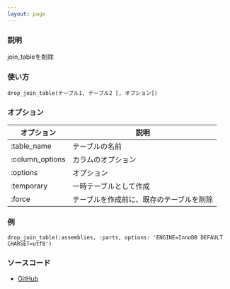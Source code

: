 ```yaml
---
layout: page
---
```

### 説明
join_tableを削除

### 使い方
    drop_join_table(テーブル1, テーブル2 [, オプション])

### オプション

オプション           | 説明
--------------- | --------------------
:table_name     | テーブルの名前
:column_options | カラムのオプション
:options        | オプション
:temporary      | 一時テーブルとして作成
:force          | テーブルを作成前に、既存のテーブルを削除

### 例
    drop_join_table(:assemblies, :parts, options: 'ENGINE=InnoDB DEFAULT CHARSET=utf8')

### ソースコード
* [GitHub](https://github.com/rails/rails/blob/7785417984f61a9d5e00416c13b89dce2ee02daf/activerecord/lib/active_record/connection_adapters/abstract/schema_statements.rb#L282)